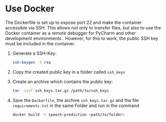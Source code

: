 # Use Docker

The Dockerfile is set up to expose port 22 and make the container accessible via SSH. This allows not only to
transfer files, but also to use the Docker container as a remote debugger for PyCharm and other development environments
. However, for this to work, the public SSH key must be included in the container.

1. Generate a SSH-Key:
    ```bash
    ssh-keygen -t rsa
    ```

2. Copy the created public key in a folder called `ssh_keys`

3. Create an archive which contains the public key:
   ```bash
   tar -czvf ssh_keys.tar.gz /path/to/ssh_keys
   ```
   
4. Save the `Dockerfile`, the archive `ssh_keys.tar.gz` and the file `requirements.txt` in the same Folder and run in
 the command
   ```bash
   docker build -t speech-prediction <path/to/folder>
   ```